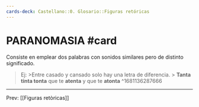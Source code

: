 ```yaml
---
cards-deck: Castellano::0. Glosario::Figuras retóricas
---
```


# PARANOMASIA #card 
Consiste en emplear dos palabras con sonidos similares pero de distinto significado.  

>Ej:
	>Entre casado y cansado solo hay una letra de diferencia.
	> **Tanta tinta tonta** que te **atenta** y que te **atonta**
^1681136287666

___
Prev: [[Figuras retòricas]]
